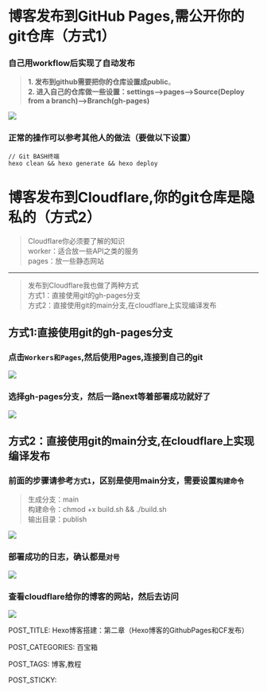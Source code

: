 
# 博客发布到GitHub Pages,需公开你的git仓库（方式1）

### 自己用workflow后实现了自动发布

> **1. 发布到github需要把你的仓库设置成public**。  
> **2. 进入自己的仓库做一些设置：settings-->pages-->Source(Deploy from a branch)-->Branch(gh-pages)**

![](http://www.kdocs.cn/api/v3/office/copy/MWpYNWluNVhYeUhRV3ZZaFljQk5VZWdSZy9CT25KSGx6Rm94T25vSkRBVTNIUUN2YTJUUkRjZUZ3OE9DTVVjUHkyZlFCeFJFQ0lVQUlHU2Q4MDIwb01FTkgxT2FwK1JObnUxbUNOTzZiZDNPZml6YTJSNGwwWGVEbFRTd0l4dXdNdmVkVGV4YWpYUFJQWVAwOEQ2dU5pSUxWZlZ2TG5wdzJGR1pBeVNLallQaUd3UkxPVm9zbWZMeFVCS3JGc0dpcC82Mmd3NUxnOGQvelBTMlo2Q1VZa2NRTGdHVnZFVFdLdG5pK1NxRFJvbEgvNmpFK0lFd0lJZEd5VTQxaUI3QmJQTm5iVHFrT0pnPQ==/attach/object/MFSDJKQ7ADQFG?)

### 正常的操作可以参考其他人的做法（要做以下设置）

```
// Git BASH终端
hexo clean && hexo generate && hexo deploy  
```

# 博客发布到Cloudflare,你的git仓库是隐私的（方式2）

> Cloudflare你必须要了解的知识  
> worker：适合放一些API之类的服务  
> pages：放一些静态网站

----------

> 发布到Cloudflare我也做了两种方式  
> 方式1：直接使用git的gh-pages分支  
> 方式2：直接使用git的main分支,在cloudflare上实现编译发布

## 方式1:直接使用git的gh-pages分支

### 点击`Workers和Pages`,然后使用Pages,连接到自己的git

![](http://www.kdocs.cn/api/v3/office/copy/MWpYNWluNVhYeUhRV3ZZaFljQk5VZWdSZy9CT25KSGx6Rm94T25vSkRBVTNIUUN2YTJUUkRjZUZ3OE9DTVVjUHkyZlFCeFJFQ0lVQUlHU2Q4MDIwb01FTkgxT2FwK1JObnUxbUNOTzZiZDNPZml6YTJSNGwwWGVEbFRTd0l4dXdNdmVkVGV4YWpYUFJQWVAwOEQ2dU5pSUxWZlZ2TG5wdzJGR1pBeVNLallQaUd3UkxPVm9zbWZMeFVCS3JGc0dpcC82Mmd3NUxnOGQvelBTMlo2Q1VZa2NRTGdHVnZFVFdLdG5pK1NxRFJvbEgvNmpFK0lFd0lJZEd5VTQxaUI3QmJQTm5iVHFrT0pnPQ==/attach/object/LFDUDKQ7ABADQ?)

### 选择gh-pages分支，然后一路next等着部署成功就好了

![](http://www.kdocs.cn/api/v3/office/copy/MWpYNWluNVhYeUhRV3ZZaFljQk5VZWdSZy9CT25KSGx6Rm94T25vSkRBVTNIUUN2YTJUUkRjZUZ3OE9DTVVjUHkyZlFCeFJFQ0lVQUlHU2Q4MDIwb01FTkgxT2FwK1JObnUxbUNOTzZiZDNPZml6YTJSNGwwWGVEbFRTd0l4dXdNdmVkVGV4YWpYUFJQWVAwOEQ2dU5pSUxWZlZ2TG5wdzJGR1pBeVNLallQaUd3UkxPVm9zbWZMeFVCS3JGc0dpcC82Mmd3NUxnOGQvelBTMlo2Q1VZa2NRTGdHVnZFVFdLdG5pK1NxRFJvbEgvNmpFK0lFd0lJZEd5VTQxaUI3QmJQTm5iVHFrT0pnPQ==/attach/object/KCKUFKQ7ADAC2?)

## 方式2：直接使用git的main分支,在cloudflare上实现编译发布

### 前面的步骤请参考`方式1`，区别是使用main分支，需要设置`构建命令`

> 生成分支：main  
> 构建命令：chmod +x build.sh && ./build.sh  
> 输出目录：publish

![](http://www.kdocs.cn/api/v3/office/copy/MWpYNWluNVhYeUhRV3ZZaFljQk5VZWdSZy9CT25KSGx6Rm94T25vSkRBVTNIUUN2YTJUUkRjZUZ3OE9DTVVjUHkyZlFCeFJFQ0lVQUlHU2Q4MDIwb01FTkgxT2FwK1JObnUxbUNOTzZiZDNPZml6YTJSNGwwWGVEbFRTd0l4dXdNdmVkVGV4YWpYUFJQWVAwOEQ2dU5pSUxWZlZ2TG5wdzJGR1pBeVNLallQaUd3UkxPVm9zbWZMeFVCS3JGc0dpcC82Mmd3NUxnOGQvelBTMlo2Q1VZa2NRTGdHVnZFVFdLdG5pK1NxRFJvbEgvNmpFK0lFd0lJZEd5VTQxaUI3QmJQTm5iVHFrT0pnPQ==/attach/object/CRZELKQ7ADAEE?)

### 部署成功的日志，确认都是`对号`

![](http://www.kdocs.cn/api/v3/office/copy/MWpYNWluNVhYeUhRV3ZZaFljQk5VZWdSZy9CT25KSGx6Rm94T25vSkRBVTNIUUN2YTJUUkRjZUZ3OE9DTVVjUHkyZlFCeFJFQ0lVQUlHU2Q4MDIwb01FTkgxT2FwK1JObnUxbUNOTzZiZDNPZml6YTJSNGwwWGVEbFRTd0l4dXdNdmVkVGV4YWpYUFJQWVAwOEQ2dU5pSUxWZlZ2TG5wdzJGR1pBeVNLallQaUd3UkxPVm9zbWZMeFVCS3JGc0dpcC82Mmd3NUxnOGQvelBTMlo2Q1VZa2NRTGdHVnZFVFdLdG5pK1NxRFJvbEgvNmpFK0lFd0lJZEd5VTQxaUI3QmJQTm5iVHFrT0pnPQ==/attach/object/76JERKQ7ADAEE?)

### 查看cloudflare给你的博客的网站，然后去访问

![](http://www.kdocs.cn/api/v3/office/copy/MWpYNWluNVhYeUhRV3ZZaFljQk5VZWdSZy9CT25KSGx6Rm94T25vSkRBVTNIUUN2YTJUUkRjZUZ3OE9DTVVjUHkyZlFCeFJFQ0lVQUlHU2Q4MDIwb01FTkgxT2FwK1JObnUxbUNOTzZiZDNPZml6YTJSNGwwWGVEbFRTd0l4dXdNdmVkVGV4YWpYUFJQWVAwOEQ2dU5pSUxWZlZ2TG5wdzJGR1pBeVNLallQaUd3UkxPVm9zbWZMeFVCS3JGc0dpcC82Mmd3NUxnOGQvelBTMlo2Q1VZa2NRTGdHVnZFVFdLdG5pK1NxRFJvbEgvNmpFK0lFd0lJZEd5VTQxaUI3QmJQTm5iVHFrT0pnPQ==/attach/object/ETOETKQ7ACADK?)

POST_TITLE: Hexo博客搭建：第二章（Hexo博客的GithubPages和CF发布）

POST_CATEGORIES: 百宝箱

POST_TAGS: 博客,教程

POST_STICKY:
<!--stackedit_data:
eyJoaXN0b3J5IjpbLTI5MDUzNDYzOSwtNDE4ODcwNjQzXX0=
-->